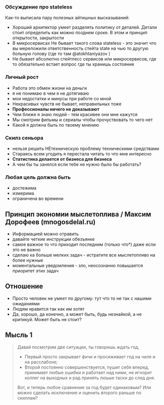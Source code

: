 ### Обсуждение про stateless
Как-то выписала пару полезных айтишных высказываний:

- Хороший архитектор умеет разделять политику от деталей. Детали стоит определить как можно позднем сроке. В этом и принцип открытости, закрытости
- В микросервисах Не бывает такого слова stateless - это значит что вы мереложили ответственность стейта state на чью то другую больную голову (где то там  @atokhtaniyazov )
- Не бывает абсолютно стейтлесс сервисов или микросервисов, где то обязательно встает вопрос где ты хранишь состояние

### Личный рост
- Работа это обмен жизни на деньги
- я не понимаю в чем я не дотягиваю
- мои недостатки и минусы при работе со мной
- Некрасивых чувств не бывает, неправильных тоже
- **Профессионалы ничего не доказывают**
- Чем ближе я знаю людей - тем красивее они мне кажутся
- Мы смотрим фильмы и сериалы чтобы прочуствовать то чего нет
- Какой я должна быть по твоему мнению

### Скилз сеньора
- нельзя решить НЕтехническую проблему техническими средствами
- Стараясь всем угодить я перестала читать то что мне интересно
- **Статистика делается от бизнеса для бизнеса**
- А чем бы ты занялся если тебе не нужно было бы работать?
  
### Любая цель должна быть
- достежима
- измерима
- ограничена во времени

## Принцип экономии мыслетоплива / Максим Дорофеев (mnogosdelal.ru)
- Информацией можно отравить
- давайте четкие инструкции обезъянке
- самое важное то что приходит последним (только что*) даже если это не важно
- сделаю ка больше мелких задач - истратите все мыслетопливо на более нужные
- моментальные уведомления - зло, неосознанно повышается приоритет этих задач

## Отношение
- Просто человек не умеет по другому: тут что то не так с нашими ожиданиями
- Людям нравится так как им хотят
- Да, хорошо, да конечно, а может быть, будь незнайкой, а не критикуй. Может быть не стоит?

## Мысль 1

> Давай посмотрим две ситуации, ты говоришь ждать год,
> - Первый просто закрывает фичи и просиживает год на чиле и на расслабоне;
> - Второй постоянно совершенствуется, пушит себя вперед, принимает любые ошибки и работает над ними, не игнорит коллег на выходных и рад принять люьые таски до след дня.
> 
> Вот, и теперь любое сравнение за год будет одинаковым? Или можно сделать исключение и оценить второго раньше по скиллам?


